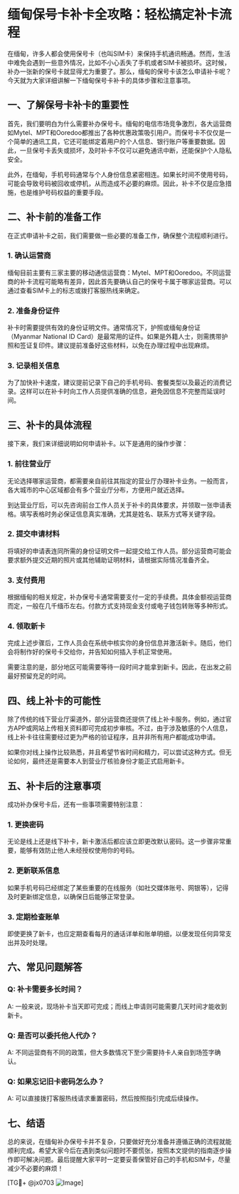 # 缅甸保号卡补卡全攻略：轻松搞定补卡流程

在缅甸，许多人都会使用保号卡（也叫SIM卡）来保持手机通讯畅通。然而，生活中难免会遇到一些意外情况，比如不小心丢失了手机或者SIM卡被损坏。这时候，补办一张新的保号卡就显得尤为重要了。那么，缅甸的保号卡该怎么申请补卡呢？今天就为大家详细讲解一下缅甸保号卡补卡的具体步骤和注意事项。

## 一、了解保号卡补卡的重要性

首先，我们要明白为什么需要补办保号卡。缅甸的电信市场竞争激烈，各大运营商如Mytel、MPT和Ooredoo都推出了各种优惠政策吸引用户。而保号卡不仅仅是一个简单的通讯工具，它还可能绑定着用户的个人信息、银行账户等重要数据。因此，一旦保号卡丢失或损坏，及时补卡不仅可以避免通讯中断，还能保护个人隐私安全。

此外，在缅甸，手机号码通常与个人身份信息紧密相连。如果长时间不使用号码，可能会导致号码被回收或停机，从而造成不必要的麻烦。因此，补卡不仅是应急措施，也是维护号码权益的重要手段。

## 二、补卡前的准备工作

在正式申请补卡之前，我们需要做一些必要的准备工作，确保整个流程顺利进行。

### 1. 确认运营商

缅甸目前主要有三家主要的移动通信运营商：Mytel、MPT和Ooredoo。不同运营商的补卡流程可能略有差异，因此首先要确认自己的保号卡属于哪家运营商。可以通过查看SIM卡上的标志或拨打客服热线来确定。

### 2. 准备身份证件

补卡时需要提供有效的身份证明文件。通常情况下，护照或缅甸身份证（Myanmar National ID Card）是最常用的证件。如果是外籍人士，则需携带护照和签证复印件。建议提前准备好这些材料，以免在办理过程中出现麻烦。

### 3. 记录相关信息

为了加快补卡速度，建议提前记录下自己的手机号码、套餐类型以及最近的消费记录。这样可以在补卡时向工作人员提供准确的信息，避免因信息不完整而延误时间。

## 三、补卡的具体流程

接下来，我们来详细说明如何申请补卡。以下是通用的操作步骤：

### 1. 前往营业厅

无论选择哪家运营商，都需要亲自前往其指定的营业厅办理补卡业务。一般而言，各大城市的中心区域都会有多个营业厅分布，方便用户就近选择。

到达营业厅后，可以先咨询前台工作人员关于补卡的具体要求，并领取一张申请表格。填写表格时务必保证信息真实准确，尤其是姓名、联系方式等关键字段。

### 2. 提交申请材料

将填好的申请表连同所需的身份证明文件一起提交给工作人员。部分运营商可能会要求额外提交近期的照片或其他辅助证明材料，请根据实际情况准备齐全。

### 3. 支付费用

根据缅甸的相关规定，补办保号卡通常需要支付一定的手续费。具体金额视运营商而定，一般在几千缅币左右。付款方式支持现金支付或电子钱包转账等多种形式。

### 4. 领取新卡

完成上述步骤后，工作人员会在系统中核实你的身份信息并激活新卡。随后，他们会将制作好的保号卡交给你，并告知如何插入手机正常使用。

需要注意的是，部分地区可能需要等待一段时间才能拿到新卡。因此，在出发之前最好预留充足的时间。

## 四、线上补卡的可能性

除了传统的线下营业厅渠道外，部分运营商还提供了线上补卡服务。例如，通过官方APP或网站上传相关资料即可完成初步审核。不过，由于涉及敏感的个人信息，线上补卡往往需要经过更为严格的验证程序，且并非所有用户都能成功申请。

如果你对线上操作比较熟悉，并且希望节省时间和精力，可以尝试这种方式。但无论如何，最终还是需要本人到营业厅核验身份才能正式启用新卡。

## 五、补卡后的注意事项

成功补办保号卡后，还有一些事项需要特别注意：

### 1. 更换密码

无论是线上还是线下补卡，新卡激活后都应该立即更改默认密码。这一步骤非常重要，能够有效防止他人未经授权使用你的号码。

### 2. 更新联系信息

如果手机号码已经绑定了某些重要的在线服务（如社交媒体账号、网银等），记得及时更新绑定信息，以确保日后能够正常登录。

### 3. 定期检查账单

即使更换了新卡，也应定期查看每月的通话详单和账单明细，以便发现任何异常支出并及时处理。

## 六、常见问题解答

### Q: 补卡需要多长时间？
A: 一般来说，现场补卡当天即可完成；而线上申请则可能需要几天时间才能收到新卡。

### Q: 是否可以委托他人代办？
A: 不同运营商有不同的政策，但大多数情况下至少需要持卡人亲自到场签字确认。

### Q: 如果忘记旧卡密码怎么办？
A: 可以直接拨打客服热线请求重置密码，然后按照指引完成后续操作。

## 七、结语

总的来说，在缅甸补办保号卡并不复杂，只要做好充分准备并遵循正确的流程就能顺利完成。希望大家今后在遇到类似问题时不要慌张，按照本文提供的指南逐步操作即可解决问题。最后提醒大家平时一定要妥善保管好自己的手机和SIM卡，尽量减少不必要的麻烦！

[TG💪+ @jx0703 ![Image](https://github.com/user-attachments/assets/dbca1d08-cadb-493c-b0ec-ad6f7a83f270)]